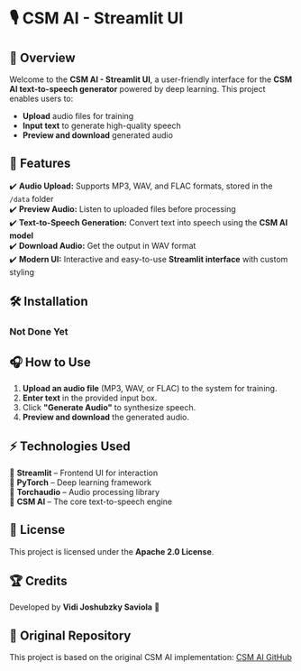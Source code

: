# 🎙️ CSM AI - Streamlit UI

## 🌟 Overview
Welcome to the **CSM AI - Streamlit UI**, a user-friendly interface for the **CSM AI text-to-speech generator** powered by deep learning. This project enables users to:
- **Upload** audio files for training
- **Input text** to generate high-quality speech
- **Preview and download** generated audio

## 🚀 Features
✔️ **Audio Upload:** Supports MP3, WAV, and FLAC formats, stored in the `/data` folder  
✔️ **Preview Audio:** Listen to uploaded files before processing  
✔️ **Text-to-Speech Generation:** Convert text into speech using the **CSM AI model**  
✔️ **Download Audio:** Get the output in WAV format  
✔️ **Modern UI:** Interactive and easy-to-use **Streamlit interface** with custom styling  

## 🛠️ Installation
### Not Done Yet
<!-- ### 1️⃣ Clone the Repository
```sh
git clone https://github.com/TMTMPST/csm-streamlit-ui.git
cd csm-streamlit-ui
```

### 2️⃣ Set Up a Virtual Environment
```sh
python -m venv venv
source venv/bin/activate  # macOS/Linux
venv\Scripts\activate  # Windows
```

### 3️⃣ Install Dependencies
```sh
pip install -r requirements.txt
```

### 4️⃣ Run the Streamlit App
```sh
streamlit run streamlit_app/app.py -->
<!-- ``` -->

## 🎧 How to Use
1. **Upload an audio file** (MP3, WAV, or FLAC) to the system for training.  
2. **Enter text** in the provided input box.  
3. Click **"Generate Audio"** to synthesize speech.  
4. **Preview and download** the generated audio.  

## ⚡ Technologies Used
🔹 **Streamlit** – Frontend UI for interaction  
🔹 **PyTorch** – Deep learning framework  
🔹 **Torchaudio** – Audio processing library  
🔹 **CSM AI** – The core text-to-speech engine  

## 📜 License
This project is licensed under the **Apache 2.0 License**.

## 🏆 Credits
Developed by **Vidi Joshubzky Saviola** 🚀

## 🔗 Original Repository
This project is based on the original CSM AI implementation:
[CSM AI GitHub](https://github.com/SesameAILabs/csm)

